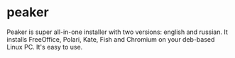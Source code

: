 # peaker
Peaker is super all-in-one installer with two versions: english and russian. It installs FreeOffice, Polari, Kate, Fish and Chromium on your deb-based Linux PC. It's easy to use.
